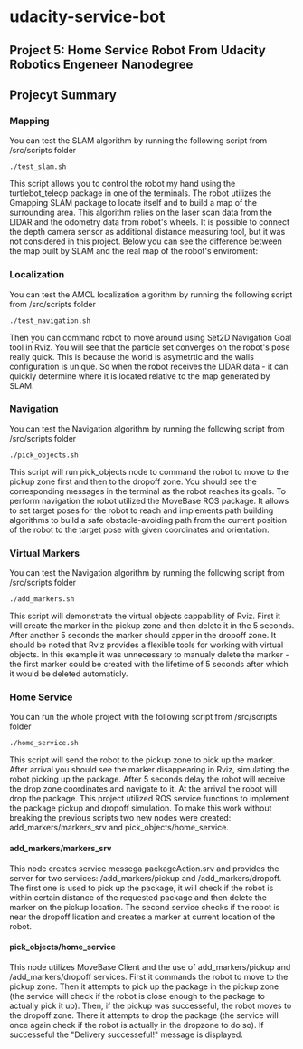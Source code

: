 # udacity-service-bot
## Project 5: Home Service Robot From Udacity Robotics Engeneer Nanodegree

## Projecyt Summary
### Mapping
You can test the SLAM algorithm by running the following script from /src/scripts folder
```
./test_slam.sh
```
This script allows you to control the robot my hand using the turtlebot_teleop package in one of the terminals.
The robot utilizes the Gmapping SLAM package to locate itself and to build a map of the surrounding area. This algorithm relies on the laser scan data from the LIDAR and the odometry data from robot's wheels. It is possible to connect the depth camera sensor as additional distance measuring tool, but it was not considered in this project.
Below you can see the difference between the map built by SLAM and the real map of the robot's enviroment:
### Localization
You can test the AMCL localization algorithm by running the following script from /src/scripts folder
```
./test_navigation.sh
```
Then you can command robot to move around using Set2D Navigation Goal tool in Rviz. You will see that the particle set converges on the robot's pose really quick. This is because the world is asymetrtic and the walls configuration is unique. So when the robot receives the LIDAR data - it can quickly determine where it is located relative to the map generated by SLAM.
### Navigation
You can test the Navigation algorithm by running the following script from /src/scripts folder
```
./pick_objects.sh
```
This script will run pick_objects node to command the robot to move to the pickup zone first and then to the dropoff zone. You should see the corresponding messages in the terminal as the robot reaches its goals.
To perform navigation the robot utilized the MoveBase ROS package. It allows to set target poses for the robot to reach and implements path building algorithms to build a safe obstacle-avoiding path from the current position of the robot to the target pose with given coordinates and orientation.
### Virtual Markers
You can test the Navigation algorithm by running the following script from /src/scripts folder
```
./add_markers.sh
```
This script will demonstrate the virtual objects cappability of Rviz. First it will create the marker in the pickup zone and then delete it in the 5 seconds. After another 5 seconds the marker should apper in the dropoff zone.
It should be noted that Rviz provides a flexible tools for working with virtual objects. In this example it was unnecessary to manualy delete the marker - the first marker could be created with the lifetime of 5 seconds after which it would be deleted automaticly.
### Home Service
You can run the whole project with the following script from /src/scripts folder
```
./home_service.sh
```
This script will send the robot to the pickup zone to pick up the marker. After arrival you should see the marker disappearing in Rviz, simulating the robot picking up the package. After 5 seconds delay the robot will receive the drop zone coordinates and navigate to it. At the arrival the robot will drop the package.
This project utilized ROS service functions to implement the package pickup and dropoff simulation. To make this work without breaking the previous scripts two new nodes were created: add_markers/markers_srv and pick_objects/home_service.
#### add_markers/markers_srv
This node creates service messega packageAction.srv and provides the server for two services: /add_markers/pickup and /add_markers/dropoff. The first one is used to pick up the package, it will check if the robot is within certain distance of the requested package and then delete the marker on the pickup location. The second service checks if the robot is near the dropoff lication and creates a marker at current location of the robot.
#### pick_objects/home_service
This node utilizes MoveBase Client and the use of add_markers/pickup and /add_markers/dropoff services. First it commands the robot to move to the pickup zone. Then it attempts to pick up the package in the pickup zone (the service will check if the robot is close enough to the package to actually pick it up). Then, if the pickup was successeful, the robot moves to the dropoff zone. There it attempts to drop the package (the service will once again check if the robot is actually in the dropzone to do so). If successeful the "Delivery successeful!" message is displayed.
